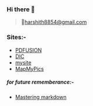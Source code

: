 ### Hi there 👋
>📧harshith8854@gmail.com
### Sites:-
* [PDFUSION](https://www.pdfusion.online/)
* [DIC](https://sites.google.com/view/dynamic-interest-calculator/home)
* [mysite](https://harshith8854.github.io/)
* [MapMyPics](https://map-my-pics.vercel.app/)
##### for future rememberance:-
* [Mastering markdown](https://guides.github.com/features/mastering-markdown/)
<!--
**harshith8854/harshith8854** is a ✨ _special_ ✨ repository because its `README.md` (this file) appears on your GitHub profile.

Here are some ideas to get you started:

- 🔭 I’m currently working on MapMyPics (https://map-my-pics.vercel.app/)
- 🌱 I’m currently learning Angular, Azure, Gen AI
- 👯 I’m looking to collaborate on Gen AI
- 🤔 I’m looking for help with ...
- 💬 Ask me about ...
- 📫 How to reach me: harshith8854@gmail.com
- ⚡ Fun fact: ...
-->
